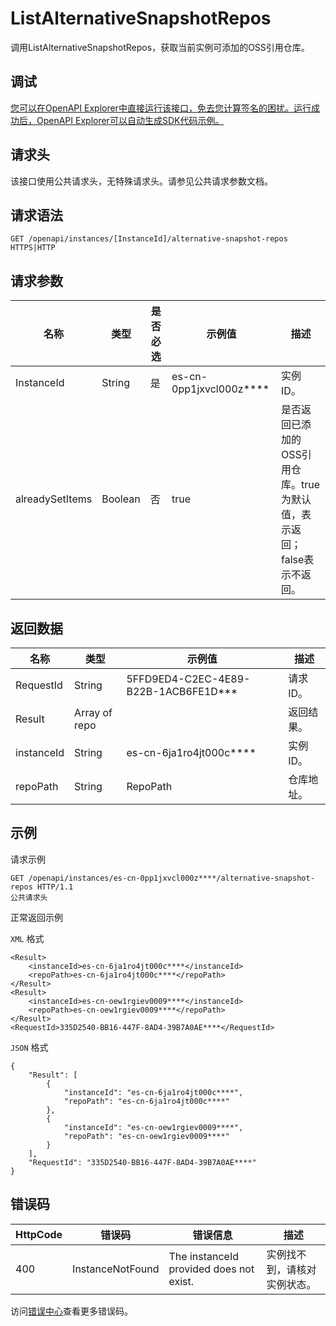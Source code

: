 # ListAlternativeSnapshotRepos

调用ListAlternativeSnapshotRepos，获取当前实例可添加的OSS引用仓库。

## 调试

[您可以在OpenAPI Explorer中直接运行该接口，免去您计算签名的困扰。运行成功后，OpenAPI Explorer可以自动生成SDK代码示例。](https://api.aliyun.com/#product=elasticsearch&api=ListAlternativeSnapshotRepos&type=ROA&version=2017-06-13)

## 请求头

该接口使用公共请求头，无特殊请求头。请参见公共请求参数文档。

## 请求语法

```
GET /openapi/instances/[InstanceId]/alternative-snapshot-repos HTTPS|HTTP
```

## 请求参数

|名称|类型|是否必选|示例值|描述|
|--|--|----|---|--|
|InstanceId|String|是|es-cn-0pp1jxvcl000z\*\*\*\*|实例ID。 |
|alreadySetItems|Boolean|否|true|是否返回已添加的OSS引用仓库。true为默认值，表示返回；false表示不返回。 |

## 返回数据

|名称|类型|示例值|描述|
|--|--|---|--|
|RequestId|String|5FFD9ED4-C2EC-4E89-B22B-1ACB6FE1D\*\*\*|请求ID。 |
|Result|Array of repo| |返回结果。 |
|instanceId|String|es-cn-6ja1ro4jt000c\*\*\*\*|实例ID。 |
|repoPath|String|RepoPath|仓库地址。 |

## 示例

请求示例

```
GET /openapi/instances/es-cn-0pp1jxvcl000z****/alternative-snapshot-repos HTTP/1.1
公共请求头
```

正常返回示例

`XML` 格式

```
<Result>
    <instanceId>es-cn-6ja1ro4jt000c****</instanceId>
    <repoPath>es-cn-6ja1ro4jt000c****</repoPath>
</Result>
<Result>
    <instanceId>es-cn-oew1rgiev0009****</instanceId>
    <repoPath>es-cn-oew1rgiev0009****</repoPath>
</Result>
<RequestId>335D2540-BB16-447F-8AD4-39B7A0AE****</RequestId>
```

`JSON` 格式

```
{
	"Result": [
		{
			"instanceId": "es-cn-6ja1ro4jt000c****",
			"repoPath": "es-cn-6ja1ro4jt000c****"
		},
		{
			"instanceId": "es-cn-oew1rgiev0009****",
			"repoPath": "es-cn-oew1rgiev0009****"
		}
	],
	"RequestId": "335D2540-BB16-447F-8AD4-39B7A0AE****"
}
```

## 错误码

|HttpCode|错误码|错误信息|描述|
|--------|---|----|--|
|400|InstanceNotFound|The instanceId provided does not exist.|实例找不到，请核对实例状态。|

访问[错误中心](https://error-center.aliyun.com/status/product/elasticsearch)查看更多错误码。

